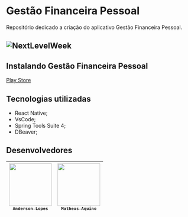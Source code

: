 # Gestão Financeira Pessoal

Repositório dedicado a criação do aplicativo Gestão Financeira Pessoal.

<h2 align="flex-start">
  <img alt="NextLevelWeek" title="#NextLevelWeek" src="../src/img/image-back.png" />
</h2>

## Instalando Gestão Financeira Pessoal

[Play Store](https://pip.pypa.io/en/stable/)

<!-- ## Usando -->

<!-- <br/>`Tecnologias utilizadas:`<br/> -->
## Tecnologias utilizadas
- React Native;
- VsCode;
- Spring Tools Suite 4;
- DBeaver;

## Desenvolvedores

| [<img src="https://avatars.githubusercontent.com/u/85204109?v=4" width=115><br><sub>`Anderson Lopes`</sub>](https://github.com/andersonlps) | [<img src="https://avatars.githubusercontent.com/u/106098195?v=4" width=115><br><sub>`Matheus Aquino`</sub>](https://github.com/AquinoMatheus16) |
| :---: | :---: |

<!-- ## License

[MIT](https://choosealicense.com/licenses/mit/) -->